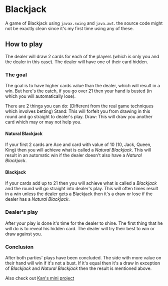 # Blackjack
A game of Blackjack using `javax.swing` and `java.awt`. the source code might not be exactly clean since it's my first time using any of these.

## How to play
The dealer will draw 2 cards for each of the players (which is only you and the dealer in this case).
The dealer will have one of their card hidden.

### The goal
The goal is to have higher cards value than the dealer, which will result in a win.
But here's the catch, if you go over 21 then your hand is busted (in which you will automatically lose).

There are 2 things you can do: (Different from the real game techniques which involves betting)
Stand: This will forfeit you from drawing in this round and go straight to dealer's play.
Draw: This will draw you another card which may or may not help you.

#### Natural Blackjack
If your first 2 cards are Ace and card with value of 10 (10, Jack, Queen, King) then you will achieve what is called a *Natural Blackjack*.
This will result in an automatic win if the dealer doesn't also have a *Natural Blackjack*.

#### Blackjack
If your cards add up to 21 then you will achieve what is called a *Blackjack* and the round will go straight into dealer's play.
This will often times result in a win unless the dealer gets a Blackjack then it's a draw or lose if the dealer has a *Natural Blackjack*.

### Dealer's play
After your play is done it's time for the dealer to shine.
The first thing that he will do is to reveal his hidden card.
The dealer will try their best to win or draw against you.

### Conclusion
After both parties' plays have been concluded. 
The side with more value on their hand will win if it's not a bust.
If it's equal then it's a draw in exception of *Blackjack* and *Natural Blackjack* then the result is mentioned above.



Also check out [Kan's mini project](https://github.com/ManSmooth/RepoKapok/tree/main/953100%20Comp%20Pro/003)
